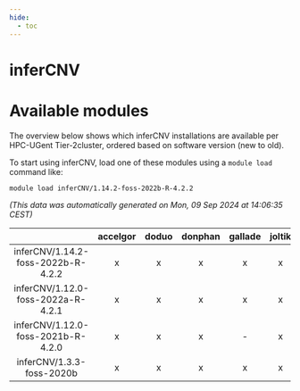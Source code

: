 ```yaml
---
hide:
  - toc
---
```


inferCNV
========

# Available modules


The overview below shows which inferCNV installations are available per HPC-UGent Tier-2cluster, ordered based on software version (new to old).

To start using inferCNV, load one of these modules using a `module load` command like:

```shell
module load inferCNV/1.14.2-foss-2022b-R-4.2.2
```

*(This data was automatically generated on Mon, 09 Sep 2024 at 14:06:35 CEST)*  

| |accelgor|doduo|donphan|gallade|joltik|shinx|skitty|
| :---: | :---: | :---: | :---: | :---: | :---: | :---: | :---: |
|inferCNV/1.14.2-foss-2022b-R-4.2.2|x|x|x|x|x|x|x|
|inferCNV/1.12.0-foss-2022a-R-4.2.1|x|x|x|x|x|-|x|
|inferCNV/1.12.0-foss-2021b-R-4.2.0|x|x|x|-|x|-|x|
|inferCNV/1.3.3-foss-2020b|x|x|x|x|x|-|x|
